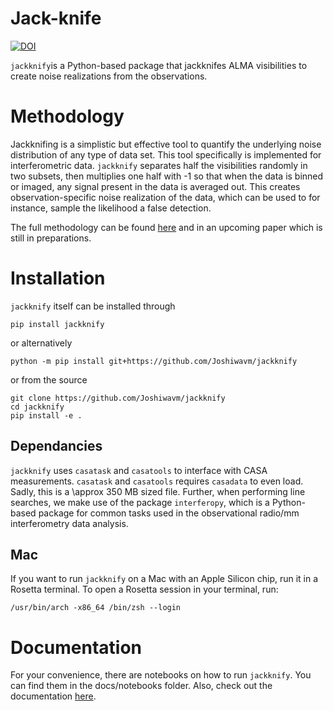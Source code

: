 Jack-knife
==========
[![DOI](https://zenodo.org/badge/593247898.svg)](https://zenodo.org/doi/10.5281/zenodo.12516584)

``jackknify``is a Python-based package that jackknifes ALMA visibilities to create noise realizations from the observations. 

Methodology
==========

Jackknifing is a simplistic but effective tool to quantify the underlying noise distribution of any type of data set. This tool specifically is implemented for interferometric data. ``jackknify`` separates half the visibilities randomly in two subsets, then multiplies one half with -1 so that when the data is binned or imaged, any signal present in the data is averaged out. This creates observation-specific noise realization of the data, which can be used to for instance, sample the likelihood a false detection. 

The full methodology can be found [here](https://arxiv.org/abs/2210.03754) and in an upcoming paper which is still in preparations. 

Installation
============

``jackknify`` itself can be installed through

    pip install jackknify
    
or alternatively

    python -m pip install git+https://github.com/Joshiwavm/jackknify

or from the source

    git clone https://github.com/Joshiwavm/jackknify
    cd jackknify
    pip install -e .


## Dependancies

``jackknify`` uses ``casatask`` and ``casatools`` to interface with CASA measurements. ``casatask`` and ``casatools`` requires ``casadata`` to even load. Sadly, this is a \approx 350 MB sized file. Further, when performing line searches, we make use of the package ``interferopy``, which is a Python-based package for common tasks used in the observational radio/mm interferometry data analysis.

## Mac 

If you want to run `jackknify` on a Mac with an Apple Silicon chip, run it in a Rosetta terminal. To open a Rosetta session in your terminal, run:
    
    /usr/bin/arch -x86_64 /bin/zsh --login


Documentation
============

For your convenience, there are notebooks on how to run ``jackknify``. You can find them in the docs/notebooks folder. Also, check out the documentation [here](https://joshiwavm.github.io/jackknify/).
